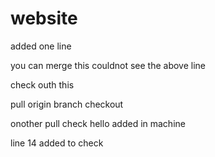 # website
added one line

you can merge this
couldnot see the above line

check outh this

pull origin branch checkout

onother pull check
hello added in machine

line 14 added to check 
